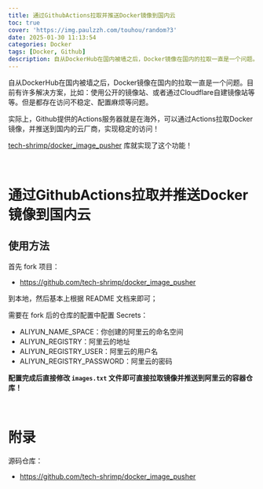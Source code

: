 ```yaml
---
title: 通过GithubActions拉取并推送Docker镜像到国内云
toc: true
cover: 'https://img.paulzzh.com/touhou/random?3'
date: 2025-01-30 11:13:54
categories: Docker
tags: [Docker, Github]
description: 自从DockerHub在国内被墙之后，Docker镜像在国内的拉取一直是一个问题。目前有许多解决方案，比如：使用公开的镜像站、或者通过Cloudflare自建镜像站等等。但是都存在访问不稳定、配置麻烦等问题。实际上，Github提供的Actions服务器就是在海外，可以通过Actions拉取Docker镜像，并推送到国内的云厂商，实现稳定的访问！tech-shrimp/docker_image_pusher 库就实现了这个功能！
---
```


自从DockerHub在国内被墙之后，Docker镜像在国内的拉取一直是一个问题。目前有许多解决方案，比如：使用公开的镜像站、或者通过Cloudflare自建镜像站等等。但是都存在访问不稳定、配置麻烦等问题。

实际上，Github提供的Actions服务器就是在海外，可以通过Actions拉取Docker镜像，并推送到国内的云厂商，实现稳定的访问！

[tech-shrimp/docker_image_pusher](https://github.com/tech-shrimp/docker_image_pusher) 库就实现了这个功能！

<br/>

<!--more-->

# **通过GithubActions拉取并推送Docker镜像到国内云**

## **使用方法**

首先 fork 项目：

-   https://github.com/tech-shrimp/docker_image_pusher

到本地，然后基本上根据 README 文档来即可；

需要在 fork 后的仓库的配置中配置 Secrets：

-   ALIYUN_NAME_SPACE：你创建的阿里云的命名空间
-   ALIYUN_REGISTRY：阿里云的地址
-   ALIYUN_REGISTRY_USER：阿里云的用户名
-   ALIYUN_REGISTRY_PASSWORD：阿里云的密码

**配置完成后直接修改 `images.txt` 文件即可直接拉取镜像并推送到阿里云的容器仓库！**

<br/>

# **附录**

源码仓库：

-   https://github.com/tech-shrimp/docker_image_pusher

<br/>
